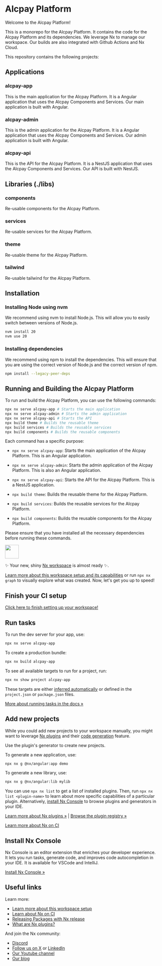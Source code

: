 # Alcpay Platform

Welcome to the Alcpay Platform!

This is a monorepo for the Alcpay Platform. It contains the code for the Alcpay Platform and its dependencies.  We leverage Nx to manage our workspace.  Our builds are also integrated with Github Actions and Nx Cloud.

This repository contains the following projects:

## Applications

### alcpay-app

This is the main application for the Alcpay Platform. It is a Angular application that uses the Alcpay Components and Services.  Our main application is built with Angular.

### alcpay-admin

This is the admin application for the Alcpay Platform. It is a Angular application that uses the Alcpay Components and Services.  Our admin application is built with Angular.

### alcpay-api

This is the API for the Alcpay Platform. It is a NestJS application that uses the Alcpay Components and Services.  Our API is built with NestJS.

## Libraries (./libs)

### components

Re-usable components for the Alcpay Platform.

### services

Re-usable services for the Alcpay Platform.

### theme

Re-usable theme for the Alcpay Platform.

### tailwind

Re-usable tailwind for the Alcpay Platform.

## Installation

### Installing Node using nvm

We recommend using nvm to install Node.js.  This will allow you to easily switch between versions of Node.js.

```sh
nvm install 20
nvm use 20
```

### Installing dependencies

We recommend using npm to install the dependencies.  This will ensure that you are using the correct version of Node.js and the correct version of npm.

```sh
npm install --legacy-peer-deps
```

## Running and Building the Alcpay Platform

To run and build the Alcpay Platform, you can use the following commands:

```sh
npx nx serve alcpay-app # Starts the main application
npx nx serve alcpay-admin # Starts the admin application
npx nx serve alcpay-api # Starts the API
npx build theme # Builds the reusable theme
npx build services # Builds the reusable services
npx build components # Builds the reusable components
```

Each command has a specific purpose:

- `npx nx serve alcpay-app`: Starts the main application of the Alcpay Platform. This is an Angular application.

- `npx nx serve alcpay-admin`: Starts the admin application of the Alcpay Platform. This is also an Angular application.

- `npx nx serve alcpay-api`: Starts the API for the Alcpay Platform. This is a NestJS application.

- `npx build theme`: Builds the reusable theme for the Alcpay Platform.

- `npx build services`: Builds the reusable services for the Alcpay Platform.

- `npx build components`: Builds the reusable components for the Alcpay Platform.

Please ensure that you have installed all the necessary dependencies before running these commands.

<a alt="Nx logo" href="https://nx.dev" target="_blank" rel="noreferrer"><img src="https://raw.githubusercontent.com/nrwl/nx/master/images/nx-logo.png" width="45"></a>

✨ Your new, shiny [Nx workspace](https://nx.dev) is almost ready ✨.

[Learn more about this workspace setup and its capabilities](https://nx.dev/getting-started/tutorials/angular-monorepo-tutorial?utm_source=nx_project&amp;utm_medium=readme&amp;utm_campaign=nx_projects) or run `npx nx graph` to visually explore what was created. Now, let's get you up to speed!

## Finish your CI setup

[Click here to finish setting up your workspace!](https://cloud.nx.app/connect/Zk6che3ARR)


## Run tasks

To run the dev server for your app, use:

```sh
npx nx serve alcpay-app
```

To create a production bundle:

```sh
npx nx build alcpay-app
```

To see all available targets to run for a project, run:

```sh
npx nx show project alcpay-app
```

These targets are either [inferred automatically](https://nx.dev/concepts/inferred-tasks?utm_source=nx_project&utm_medium=readme&utm_campaign=nx_projects) or defined in the `project.json` or `package.json` files.

[More about running tasks in the docs &raquo;](https://nx.dev/features/run-tasks?utm_source=nx_project&utm_medium=readme&utm_campaign=nx_projects)

## Add new projects

While you could add new projects to your workspace manually, you might want to leverage [Nx plugins](https://nx.dev/concepts/nx-plugins?utm_source=nx_project&utm_medium=readme&utm_campaign=nx_projects) and their [code generation](https://nx.dev/features/generate-code?utm_source=nx_project&utm_medium=readme&utm_campaign=nx_projects) feature.

Use the plugin's generator to create new projects.

To generate a new application, use:

```sh
npx nx g @nx/angular:app demo
```

To generate a new library, use:

```sh
npx nx g @nx/angular:lib mylib
```

You can use `npx nx list` to get a list of installed plugins. Then, run `npx nx list <plugin-name>` to learn about more specific capabilities of a particular plugin. Alternatively, [install Nx Console](https://nx.dev/getting-started/editor-setup?utm_source=nx_project&utm_medium=readme&utm_campaign=nx_projects) to browse plugins and generators in your IDE.

[Learn more about Nx plugins &raquo;](https://nx.dev/concepts/nx-plugins?utm_source=nx_project&utm_medium=readme&utm_campaign=nx_projects) | [Browse the plugin registry &raquo;](https://nx.dev/plugin-registry?utm_source=nx_project&utm_medium=readme&utm_campaign=nx_projects)


[Learn more about Nx on CI](https://nx.dev/ci/intro/ci-with-nx#ready-get-started-with-your-provider?utm_source=nx_project&utm_medium=readme&utm_campaign=nx_projects)

## Install Nx Console

Nx Console is an editor extension that enriches your developer experience. It lets you run tasks, generate code, and improves code autocompletion in your IDE. It is available for VSCode and IntelliJ.

[Install Nx Console &raquo;](https://nx.dev/getting-started/editor-setup?utm_source=nx_project&utm_medium=readme&utm_campaign=nx_projects)

## Useful links

Learn more:

- [Learn more about this workspace setup](https://nx.dev/getting-started/tutorials/angular-monorepo-tutorial?utm_source=nx_project&amp;utm_medium=readme&amp;utm_campaign=nx_projects)
- [Learn about Nx on CI](https://nx.dev/ci/intro/ci-with-nx?utm_source=nx_project&utm_medium=readme&utm_campaign=nx_projects)
- [Releasing Packages with Nx release](https://nx.dev/features/manage-releases?utm_source=nx_project&utm_medium=readme&utm_campaign=nx_projects)
- [What are Nx plugins?](https://nx.dev/concepts/nx-plugins?utm_source=nx_project&utm_medium=readme&utm_campaign=nx_projects)

And join the Nx community:
- [Discord](https://go.nx.dev/community)
- [Follow us on X](https://twitter.com/nxdevtools) or [LinkedIn](https://www.linkedin.com/company/nrwl)
- [Our Youtube channel](https://www.youtube.com/@nxdevtools)
- [Our blog](https://nx.dev/blog?utm_source=nx_project&utm_medium=readme&utm_campaign=nx_projects)
